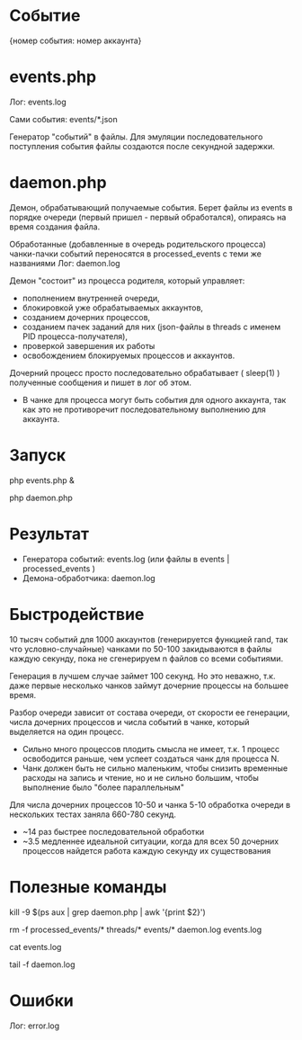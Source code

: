 # Событие
{номер события: номер аккаунта}

# events.php
Лог: events.log

Сами события: events/*.json

Генератор "событий" в файлы. Для эмуляции последовательного поступления события файлы создаются после секундной задержки.

# daemon.php
Демон, обрабатывающий получаемые события. Берет файлы из events в порядке очереди (первый пришел - первый обработался), опираясь на время создания файла.

Обработанные (добавленные в очередь родительского процесса) чанки-пачки событий переносятся в processed_events с теми же названиями
Лог: daemon.log

Демон "состоит" из процесса родителя, который управляет:

- пополнением внутренней очереди, 
- блокировкой уже обрабатываемых аккаунтов, 
- созданием дочерних процессов, 
- созданием пачек заданий для них (json-файлы в threads с именем PID процесса-получателя), 
- проверкой завершения их работы 
- освобождением блокируемых процессов и аккаунтов.

Дочерний процесс просто последовательно обрабатывает ( sleep(1) ) полученные сообщения и пишет в лог об этом.

- В чанке для процесса могут быть события для одного аккаунта, так как это не противоречит последовательному выполнению для аккаунта.

# Запуск

php events.php &

php daemon.php

# Результат

- Генератора событий: events.log (или файлы в events | processed_events )
- Демона-обработчика: daemon.log

# Быстродействие

10 тысяч событий  для 1000 аккаунтов (генерируется функцией rand, так что условно-случайные) чанками по 50-100 закидываются в файлы каждую секунду, пока не сгенерируем n файлов со всеми событиями.

Генерация в лучшем случае займет 100 секунд. Но это неважно, т.к. даже первые несколько чанков займут дочерние процессы на большее время.

Разбор очереди зависит от состава очереди, от скорости ее генерации, числа дочерних процессов и числа событий в чанке, который выделяется на один процесс.

- Сильно много процессов плодить смысла не имеет, т.к. 1 процесс освободится раньше, чем успеет создаться чанк для процесса N.
- Чанк должен быть не сильно маленьким, чтобы снизить временные расходы на запись и чтение, но и не сильно большим, чтобы выполнение было "более параллельным"

Для числа дочерних процессов 10-50 и чанка 5-10 обработка очереди в нескольких тестах заняла 660-780 секунд.

- ~14 раз быстрее последовательной обработки
- ~3.5 медленнее идеальной ситуации, когда для всех 50 дочерних процессов найдется работа каждую секунду их существования

# Полезные команды

kill -9  $(ps aux | grep daemon.php | awk '{print $2}')

rm -f processed_events/* threads/* events/* daemon.log events.log

cat events.log

tail -f daemon.log

# Ошибки

Лог: error.log
